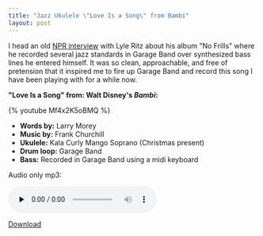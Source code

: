 ```yaml
---
title: "Jazz Ukulele \"Love Is a Song\" from Bambi"
layout: post
---
```


I head an old <a href="http://www.npr.org/templates/story/story.php?storyId=11858836">NPR interview</a> with Lyle Ritz about his album "No Frills" where he recorded several jazz standards in Garage Band over synthesized bass lines he entered himself. It was so clean, approachable, and free of pretension that it inspired me to fire up Garage Band and record this song I have been playing with for a while now.

<strong>"Love Is a Song" from: Walt Disney's <em>Bambi</em>:</strong>

{% youtube Mf4x2K5oBMQ %}

- <strong>Words by:</strong> Larry Morey
- <strong>Music by:</strong> Frank Churchill
- <strong>Ukulele:</strong> Kala Curly Mango Soprano (Christmas present)
- <strong>Drum loop:</strong> Garage Band
- <strong>Bass:</strong> Recorded in Garage Band using a midi keyboard

Audio only mp3:

<audio id="wp_mep_15" src="{{ site.url }}/uploads/2010/02/Love-Is-A-Song.mp3" type="audio/mp3"    controls="controls" preload="none"  ></audio>


<a href="{{ site.url }}/uploads/2010/02/Love-Is-A-Song.mp3">Download</a>
